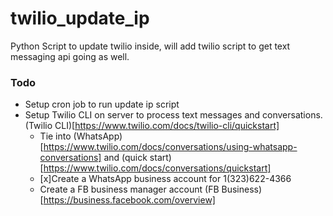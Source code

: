 # twilio_update_ip
Python Script to update twilio inside, will add twilio script to get text messaging api going as well.

### Todo
* Setup cron job to run update ip script
* Setup Twilio CLI on server to process text messages and conversations. (Twilio CLI)[https://www.twilio.com/docs/twilio-cli/quickstart]
  * Tie into (WhatsApp)[https://www.twilio.com/docs/conversations/using-whatsapp-conversations] and (quick start)[https://www.twilio.com/docs/conversations/quickstart]
  * [x]Create a WhatsApp business account for 1(323)622-4366
  * Create a FB business manager account (FB Business)[https://business.facebook.com/overview]
